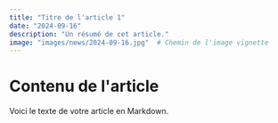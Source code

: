 ```yaml
---
title: "Titre de l'article 1"
date: "2024-09-16"
description: "Un résumé de cet article."
image: "images/news/2024-09-16.jpg"  # Chemin de l'image vignette
---
```


# Contenu de l'article

Voici le texte de votre article en Markdown.
